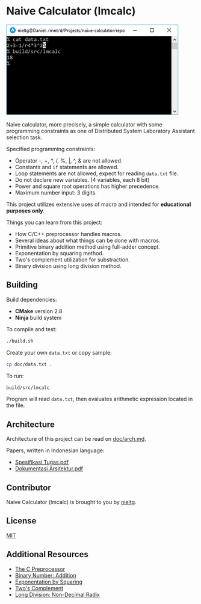 # Naive Calculator (lmcalc)

![Alt](doc/screenshot.png)

Naive calculator, more precisely, a simple calculator with some programming constraints as one of Distributed System Laboratory Assistant selection task.

Specified programming constraints:

- Operator -, +, *, /, %, |, ^, & are not allowed.
- Constants and `if` statements are allowed.
- Loop statements are not allowed, expect for reading `data.txt` file.
- Do not declare new variables. (4 variables, each 8 bit)
- Power and square root operations has higher precedence.
- Maximum number input: 3 digits.

This project utilizes extensive uses of macro and intended for **educational purposes only**.

Things you can learn from this project:

- How C/C++ preprocessor handles macros.
- Several ideas about what things can be done with macros.
- Primitive binary addition method using full-adder concept.
- Exponentation by squaring method.
- Two's complement utilization for substraction.
- Binary division using long division method.

## Building

Build dependencies:

- **CMake** version 2.8
- **Ninja** build system

To compile and test:

```sh
./build.sh
```

Create your own `data.txt` or copy sample:

```sh
cp doc/data.txt .
```

To run:

```sh
build/src/lmcalc
```

Program will read `data.txt`, then evaluates arithmetic expression located in the file.

## Architecture

Architecture of this project can be read on [doc/arch.md](doc/arch.md).

Papers, written in Indonesian language:

- [Spesifikasi Tugas.pdf](doc/paper/Spesifikasi%20Tugas.pdf)
- [Dokumentasi Arsitektur.pdf](doc/paper/Dokumentasi%20Arsitektur.pdf)

## Contributor

Naive Calculator (lmcalc) is brought to you by [nieltg](https://github.com/nieltg).

## License

[MIT](LICENSE)

## Additional Resources

- [The C Preprocessor](https://gcc.gnu.org/onlinedocs/cpp/)
- [Binary Number: Addition](https://en.wikipedia.org/wiki/Binary_number#Addition)
- [Exponentation by Squaring](https://en.wikipedia.org/wiki/Exponentiation_by_squaring)
- [Two's Complement](https://en.wikipedia.org/wiki/Two%27s_complement)
- [Long Division: Non-Decimal Radix](https://en.wikipedia.org/wiki/Long_division#Non-decimal_radix)
